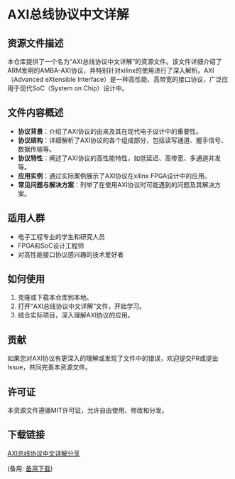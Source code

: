 # AXI总线协议中文详解

## 资源文件描述

本仓库提供了一个名为“AXI总线协议中文详解”的资源文件。该文件详细介绍了ARM发明的AMBA-AXI协议，并特别针对xilinx的使用进行了深入解析。AXI（Advanced eXtensible Interface）是一种高性能、高带宽的接口协议，广泛应用于现代SoC（System on Chip）设计中。

## 文件内容概述

- **协议背景**：介绍了AXI协议的由来及其在现代电子设计中的重要性。
- **协议结构**：详细解析了AXI协议的各个组成部分，包括读写通道、握手信号、数据传输等。
- **协议特性**：阐述了AXI协议的高性能特性，如低延迟、高带宽、多通道并发等。
- **应用实例**：通过实际案例展示了AXI协议在xilinx FPGA设计中的应用。
- **常见问题与解决方案**：列举了在使用AXI协议时可能遇到的问题及其解决方案。

## 适用人群

- 电子工程专业的学生和研究人员
- FPGA和SoC设计工程师
- 对高性能接口协议感兴趣的技术爱好者

## 如何使用

1. 克隆或下载本仓库到本地。
2. 打开“AXI总线协议中文详解”文件，开始学习。
3. 结合实际项目，深入理解AXI协议的应用。

## 贡献

如果您对AXI协议有更深入的理解或发现了文件中的错误，欢迎提交PR或提出Issue，共同完善本资源文件。

## 许可证

本资源文件遵循MIT许可证，允许自由使用、修改和分发。

## 下载链接
[AXI总线协议中文详解分享](https://pan.quark.cn/s/a3dfbc8b6add) 

(备用: [备用下载](https://pan.baidu.com/s/1PUwd7sRWfaretXlFsuXQww?pwd=1234))
